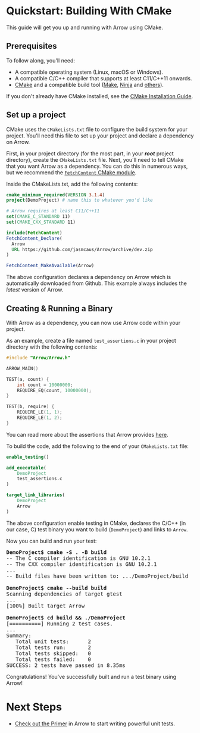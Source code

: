 # Quickstart: Building With CMake

This guide will get you up and running with Arrow using CMake. 

## Prerequisites
To follow along, you'll need:
* A compatible operating system (Linux, macOS or Windows).
* A compatible C/C++ compiler that supports at least C11/C++11 onwards.
* [CMake](https://cmake.org/) and a compatible build tool ([Make](https://www.gnu.org/software/make/), [Ninja](https://ninja-build.org/) and [others](https://cmake.org/cmake/help/latest/manual/cmake-generators.7.html)). 

If you don't already have CMake installed, see the [CMake Installation Guide](https://cmake.org/install). 


## Set up a project
CMake uses the `CMakeLists.txt` file to configure the build system for your project. You'll need this file to set up your project and declare a dependency on Arrow. 

First, in your project directory (for the most part, in your ***root*** project directory), create the `CMakeLists.txt` file. 
Next, you'll need to tell CMake that you want Arrow as a dependency. You can do this in numerous ways, but we recommend the [`FetchContent` CMake module](https://cmake.org/cmake/help/latest/module/FetchContent.html). 

Inside the CMakeLists.txt, add the following contents:
```cmake
cmake_minimum_required(VERSION 3.1.4)
project(DemoProject) # name this to whatever you'd like 

# Arrow requires at least C11/C++11
set(CMAKE_C_STANDARD 11)
set(CMAKE_CXX_STANDARD 11)

include(FetchContent)
FetchContent_Declare(
  Arrow
  URL https://github.com/jasmcaus/Arrow/archive/dev.zip
)

FetchContent_MakeAvailable(Arrow)
```

The above configuration declares a dependency on Arrow which is automatically downloaded from Github. This example always includes the *latest* version of Arrow. 

## Creating & Running a Binary
With Arrow as a dependency, you can now use Arrow code within your project. 

As an example, create a file named `test_assertions.c` in your project directory with the following contents:
```c
#include "Arrow/Arrow.h"

ARROW_MAIN()

TEST(a, count) { 
    int count = 10000000;
    REQUIRE_EQ(count, 10000000); 
}

TEST(b, require) {
    REQUIRE_LE(1, 1);
    REQUIRE_LE(1, 2);
}
```

You can read more about the assertions that Arrow provides [here](https://github.com/jasmcaus/Arrow/blob/dev/docs/cmake-quickstart.md). 

To build the code, add the following to the end of your `CMakeLists.txt` file:
```cmake
enable_testing()

add_executable(
    DemoProject
    test_assertions.c
) 

target_link_libraries(
    DemoProject
    Arrow
)
```

The above configuration enable testing in CMake, declares the C/C++ (in our case, C) test binary you want to build (`DemoProject`) and links to `Arrow`. 

Now you can build and run your test:
<pre>
<strong>DemoProject$ cmake -S . -B build </strong>
-- The C compiler identification is GNU 10.2.1
-- The CXX compiler identification is GNU 10.2.1
...
-- Build files have been written to: .../DemoProject/build

<strong>DemoProject$ cmake --build build </strong>
Scanning dependencies of target gtest
...
[100%] Built target Arrow

<strong>DemoProject$ cd build && ./DemoProject </strong>
[==========] Running 2 test cases.
...
Summary:
   Total unit tests:      2
   Total tests run:       2
   Total tests skipped:   0
   Total tests failed:    0
SUCCESS: 2 tests have passed in 8.35ms
</pre>

Congratulations! You've successfully built and run a test binary using Arrow!

# Next Steps
* [Check out the Primer](arrow-primer.md) in Arrow to start writing powerful unit tests.